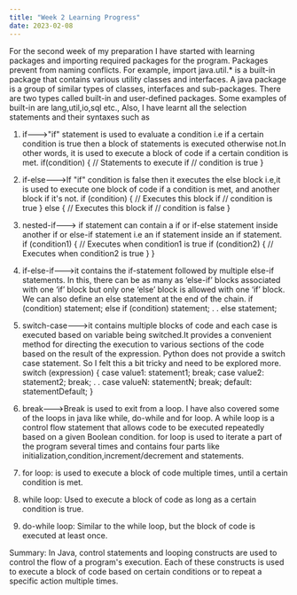 ```yaml
---
title: "Week 2 Learning Progress"
date: 2023-02-08
---
```


For the second week of my preparation I have started with learning packages and importing required packages for the program. Packages prevent from naming conflicts.  For example, import java.util.* is a built-in package that contains various utility classes and interfaces. A java package is a group of similar types of classes, interfaces and sub-packages. There are two types called built-in and user-defined packages. Some examples of built-in are lang,util,io,sql etc., Also, I have learnt all the selection statements and their syntaxes such as
1. if--->"if" statement is used to evaluate a condition i.e if a certain condition is true then a block of statements is executed otherwise not.In other words, it is used to execute a block of code if a certain condition is met.
if(condition) 
{
   // Statements to execute if
   // condition is true
}
2. if-else--->If "if" condition is false then it executes the else block i.e,it is used to execute one block of code if a condition is met, and another block if it's not.
if (condition)
{
    // Executes this block if
    // condition is true
}
else
{
    // Executes this block if
    // condition is false
}
3. nested-if---> if statement can contain a if or if-else statement inside another if or else-if statement i.e an if statement inside an if statement.
if (condition1) 
{
   // Executes when condition1 is true
   if (condition2) 
   {
      // Executes when condition2 is true
   }
}
4. if-else-if--->it contains the if-statement followed by multiple else-if statements. In this, there can be as many as ‘else-if’ blocks associated with one ‘if’ block but only one ‘else’ block is allowed with one ‘if’ block. We can also define an else statement at the end of the chain.
if (condition)
    statement;
else if (condition)
    statement;
.
.
else
    statement;
5. switch-case--->it contains multiple blocks of code and each case is executed based on variable being switched.It provides a convenient method for directing the execution to various sections of the code based on the result of the expression. 
Python does not provide a switch case statement. So I felt this a bit tricky and need to be explored more. 
switch (expression)
{
  case value1:
    statement1;
    break;
  case value2:
    statement2;
    break;
  .
  .
  case valueN:
    statementN;
    break;
  default:
    statementDefault;
}
6. break--->Break is used to exit from a loop.
I have also covered some of the loops in java like while, do-while and for loop. A while loop is a control flow statement that allows code to be executed repeatedly based on a given Boolean condition. for loop is used to iterate a part of the program several times and contains four parts like initialization,condition,increment/decrement and statements.

7. for loop: is used to execute a block of code multiple times, until a certain condition is met.
8. while loop: Used to execute a block of code as long as a certain condition is true.
9. do-while loop: Similar to the while loop, but the block of code is executed at least once.

Summary:
In Java, control statements and looping constructs are used to control the flow of a program's execution. Each of these constructs is used to execute a block of code based on certain conditions or to repeat a specific action multiple times.




